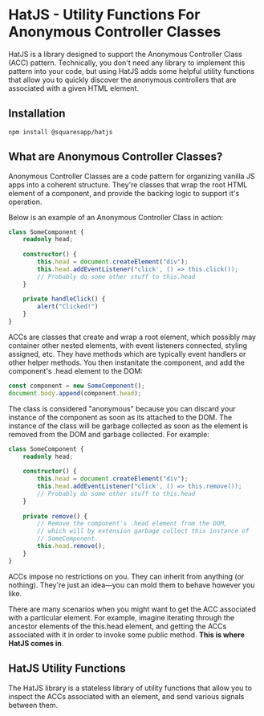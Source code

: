 
# HatJS - Utility Functions For Anonymous Controller Classes

HatJS is a library designed to support the Anonymous Controller Class (ACC) pattern. Technically, you don't need any library to implement this pattern into your code, but using HatJS adds some helpful utility functions that allow you to quickly discover the anonymous controllers that are associated with a given HTML element.

## Installation
```
npm install @squaresapp/hatjs
```

## What are Anonymous Controller Classes?

Anonymous Controller Classes are a code pattern for organizing vanilla JS apps into a coherent structure. They're classes that wrap the root HTML element of a component, and provide the backing logic to support it's operation. 

Below is an example of an Anonymous Controller Class in action:

```typescript
class SomeComponent {
	readonly head;
	
	constructor() {
		this.head = document.createElement("div");
		this.head.addEventListener("click', () => this.click());
		// Probably do some other stuff to this.head
	}
	
	private handleClick() {
		alert("Clicked!")
	}
}
```

ACCs are classes that create and wrap a root element, which possibly may container other nested elements, with event listeners connected, styling assigned, etc. They have methods which are typically event handlers or other helper methods. You then instanitate the component, and add the component's .head element to the DOM:

```typescript
const component = new SomeComponent();
document.body.append(component.head);
```

The class is considered "anonymous" because you can discard your instance of the component as soon as its attached to the DOM. The instance of the class will be garbage collected as soon as the element is removed from the DOM and garbage collected. For example:

```typescript
class SomeComponent {
	readonly head;
	
	constructor() {
		this.head = document.createElement("div");
		this.head.addEventListener("click', () => this.remove());
		// Probably do some other stuff to this.head
	}
	
	private remove() {
		// Remove the component's .head element from the DOM,
		// which will by extension garbage collect this instance of
		// SomeComponent.
		this.head.remove();
	}
}
```

ACCs impose no restrictions on you. They can inherit from anything (or nothing). They're just an idea––you can mold them to behave however you like.

There are many scenarios when you might want to get the ACC associated with a particular element. For example, imagine iterating through the ancestor elements of the this.head element, and getting the ACCs associated with it in order to invoke some public method. **This is where HatJS comes in**.

## HatJS Utility Functions 

The HatJS library is a stateless library of utility functions that allow you to inspect the ACCs associated with an element, and send various signals between them.
